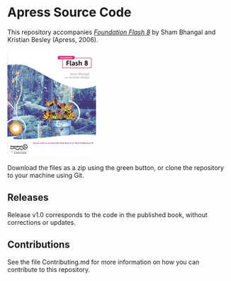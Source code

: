 # Apress Source Code

This repository accompanies [*Foundation Flash 8*](http://www.apress.com/9781590595428) by Sham Bhangal and Kristian Besley (Apress, 2006).

![Cover image](9781590595428.jpg)

Download the files as a zip using the green button, or clone the repository to your machine using Git.

## Releases

Release v1.0 corresponds to the code in the published book, without corrections or updates.

## Contributions

See the file Contributing.md for more information on how you can contribute to this repository.
